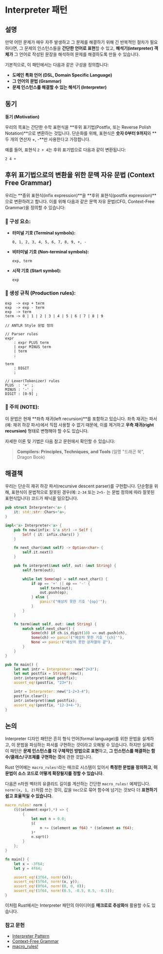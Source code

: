 # Interpreter 패턴

## 설명

만약 어떤 문제가 매우 자주 발생하고 그 문제를 해결하기 위해 긴 반복적인 절차가 필요하다면,
그 문제의 인스턴스들을 **간단한 언어로 표현**할 수 있고,
**해석기(interpreter) 객체가** 그 언어로 작성된 문장을 해석하여 문제를 해결하도록 만들 수 있습니다.

기본적으로, 이 패턴에서는 다음과 같은 구성을 정의합니다:

* **도메인 특화 언어 (DSL, Domain Specific Language)**
* **그 언어의 문법 (Grammar)**
* **문제 인스턴스를 해결할 수 있는 해석기 (Interpreter)**

## 동기
**동기 (Motivation)**

우리의 목표는 간단한 수학 표현식을 \*\*후위 표기법(Postfix, 또는 Reverse Polish Notation)\*\*으로 변환하는 것입니다.
단순화를 위해, 표현식은 **숫자 0부터 9까지**와 \*\*두 개의 연산자 +, -\*\*만 사용한다고 가정합니다.

예를 들어,
표현식 `2 + 4`는 후위 표기법으로 다음과 같이 변환됩니다:

```
2 4 +
```

## 후위 표기법으로의 변환을 위한 문맥 자유 문법 (Context Free Grammar)

우리는 \*\*중위 표현식(infix expression)\*\*을 \*\*후위 표현식(postfix expression)\*\*으로 변환하려고 합니다.
이를 위해 다음과 같은 문맥 자유 문법(CFG, Context-Free Grammar)을 정의할 수 있습니다:


### 📌 구성 요소:

* **터미널 기호 (Terminal symbols):**

  ```
  0, 1, 2, 3, 4, 5, 6, 7, 8, 9, +, -
  ```

* **비터미널 기호 (Non-terminal symbols):**

  ```
  exp, term
  ```

* **시작 기호 (Start symbol):**

  ```
  exp
  ```


### 📌 생성 규칙 (Production rules):

```
exp  -> exp + term
exp  -> exp - term
exp  -> term
term -> 0 | 1 | 2 | 3 | 4 | 5 | 6 | 7 | 8 | 9
```
```antlr
// ANTLR Style 문법 정의

// Parser rules
expr
    : expr PLUS term 
    | expr MINUS term
    | term           
    ;

term
    : DIGIT
    ;

// Lexer(Tokenizer) rules
PLUS  : '+' ;
MINUS : '-' ;
DIGIT : [0-9] ;
```

### 🔁 주의 (NOTE):

이 문법은 현재 \*\*좌측 재귀(left recursion)\*\*를 포함하고 있습니다.
좌측 재귀는 파서(예: 재귀 하강 파서)에서 직접 사용할 수 없기 때문에,
이를 제거하고 **우측 재귀(right recursion)** 형태로 변형해야 할 수도 있습니다.

자세한 이론 및 기법은 다음 참고 문헌에서 확인할 수 있습니다:

> **Compilers: Principles, Techniques, and Tools**
> (일명 "드래곤 북", Dragon Book)

## 해결책

우리는 단순히 재귀 하강 파서(recursive descent parser)를 구현합니다. 단순함을 위해, 표현식이 문법적으로 잘못된 경우(예: `2-34` 또는 `2+5-` 는 문법 정의에 따라 잘못된 표현식입니다) 코드가 패닉을 일으킵니다.

```rust
pub struct Interpreter<'a> {
    it: std::str::Chars<'a>,
}

impl<'a> Interpreter<'a> {
    pub fn new(infix: &'a str) -> Self {
        Self { it: infix.chars() }
    }

    fn next_char(&mut self) -> Option<char> {
        self.it.next()
    }

    pub fn interpret(&mut self, out: &mut String) {
        self.term(out);

        while let Some(op) = self.next_char() {
            if op == '+' || op == '-' {
                self.term(out);
                out.push(op);
            } else {
                panic!("예상치 못한 기호 '{op}'");
            }
        }
    }

    fn term(&mut self, out: &mut String) {
        match self.next_char() {
            Some(ch) if ch.is_digit(10) => out.push(ch),
            Some(ch) => panic!("예상치 못한 기호 '{ch}'"),
            None => panic!("예상치 못한 문자열의 끝"),
        }
    }
}

pub fn main() {
    let mut intr = Interpreter::new("2+3");
    let mut postfix = String::new();
    intr.interpret(&mut postfix);
    assert_eq!(postfix, "23+");

    intr = Interpreter::new("1-2+3-4");
    postfix.clear();
    intr.interpret(&mut postfix);
    assert_eq!(postfix, "12-3+4-");
}
```

## 논의

Interpreter 디자인 패턴은 흔히 형식 언어(formal language)를 위한 문법을 설계하고, 이 문법을 파싱하는 파서를 구현하는 것이라고 오해될 수 있습니다. 하지만 실제로 이 패턴은 **문제 인스턴스를 더 구체적인 방법으로 표현**하고, **그 인스턴스를 해결하는 함수/클래스/구조체를 구현하는 것**에 관한 것입니다.

Rust 언어에는 `macro_rules!`라는 매크로 시스템이 있어서 **특정한 문법을 정의하고**, **이 문법이 소스 코드로 어떻게 확장될지를 정할 수 있습니다**.

다음은 n차원 벡터의 유클리드 길이를 계산하는 간단한 `macro_rules!` 예제입니다.
`norm!(x, 1, 2)`처럼 쓰는 것이, 값을 `Vec`으로 묶어 함수에 넘기는 것보다 더 **표현하기 쉽고 효율적일 수 있습니다.**

```rust
macro_rules! norm {
    ($($element:expr),*) => {
        {
            let mut n = 0.0;
            $(
                n += ($element as f64) * ($element as f64);
            )*
            n.sqrt()
        }
    };
}

fn main() {
    let x = -3f64;
    let y = 4f64;

    assert_eq!(3f64, norm!(x));
    assert_eq!(5f64, norm!(x, y));
    assert_eq!(0f64, norm!(0, 0, 0));
    assert_eq!(1f64, norm!(0.5, -0.5, 0.5, -0.5));
}
```

이처럼 Rust에서는 Interpreter 패턴의 아이디어를 **매크로로 추상화**해 활용할 수도 있습니다.

### 참고 문헌
- [Interpreter Pattern](https://en.wikipedia.org/wiki/Interpreter_pattern)
- [Context-Free Grammar](https://en.wikipedia.org/wiki/Context-free_grammar)
- [macro_rules!](https://doc.rust-lang.org/rust-by-example/macros.html)